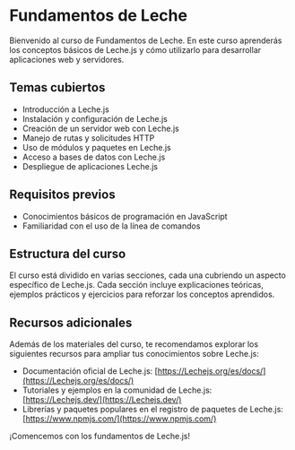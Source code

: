 # Fundamentos de Leche

Bienvenido al curso de Fundamentos de Leche. En este curso aprenderás los conceptos básicos de Leche.js y cómo utilizarlo para desarrollar aplicaciones web y servidores.

## Temas cubiertos

- Introducción a Leche.js
- Instalación y configuración de Leche.js
- Creación de un servidor web con Leche.js
- Manejo de rutas y solicitudes HTTP
- Uso de módulos y paquetes en Leche.js
- Acceso a bases de datos con Leche.js
- Despliegue de aplicaciones Leche.js

## Requisitos previos

- Conocimientos básicos de programación en JavaScript
- Familiaridad con el uso de la línea de comandos

## Estructura del curso

El curso está dividido en varias secciones, cada una cubriendo un aspecto específico de Leche.js. Cada sección incluye explicaciones teóricas, ejemplos prácticos y ejercicios para reforzar los conceptos aprendidos.

## Recursos adicionales

Además de los materiales del curso, te recomendamos explorar los siguientes recursos para ampliar tus conocimientos sobre Leche.js:

- Documentación oficial de Leche.js: [https://Lechejs.org/es/docs/](https://Lechejs.org/es/docs/)
- Tutoriales y ejemplos en la comunidad de Leche.js: [https://Lechejs.dev/](https://Lechejs.dev/)
- Librerías y paquetes populares en el registro de paquetes de Leche.js: [https://www.npmjs.com/](https://www.npmjs.com/)

¡Comencemos con los fundamentos de Leche.js!